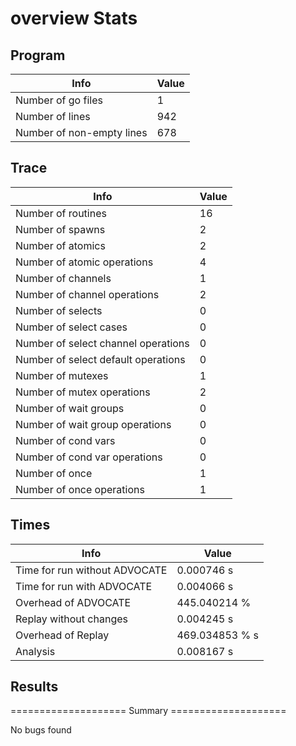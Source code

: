 # overview Stats

## Program
| Info | Value |
| - | - |
| Number of go files | 1 |
| Number of lines | 942 |
| Number of non-empty lines | 678 |


## Trace
| Info | Value |
| - | - |
| Number of routines | 16 |
| Number of spawns | 2 |
| Number of atomics | 2 |
| Number of atomic operations | 4 |
| Number of channels | 1 |
| Number of channel operations | 2 |
| Number of selects | 0 |
| Number of select cases | 0 |
| Number of select channel operations | 0 |
| Number of select default operations | 0 |
| Number of mutexes | 1 |
| Number of mutex operations | 2 |
| Number of wait groups | 0 |
| Number of wait group operations | 0 |
| Number of cond vars | 0 |
| Number of cond var operations | 0 |
| Number of once | 1| 
| Number of once operations | 1 |


## Times
| Info | Value |
| - | - |
| Time for run without ADVOCATE | 0.000746 s |
| Time for run with ADVOCATE | 0.004066 s |
| Overhead of ADVOCATE | 445.040214 % |
| Replay without changes | 0.004245 s |
| Overhead of Replay | 469.034853 % s |
| Analysis | 0.008167 s |


## Results
==================== Summary ====================

No bugs found

